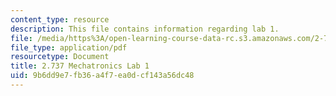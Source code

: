 ```yaml
---
content_type: resource
description: This file contains information regarding lab 1.
file: /media/https%3A/open-learning-course-data-rc.s3.amazonaws.com/2-737-mechatronics-fall-2014/9b6dd9e7fb36a4f7ea0dcf143a56dc48_MIT2_737F14_Lab1.pdf
file_type: application/pdf
resourcetype: Document
title: 2.737 Mechatronics Lab 1
uid: 9b6dd9e7-fb36-a4f7-ea0d-cf143a56dc48
---
```

